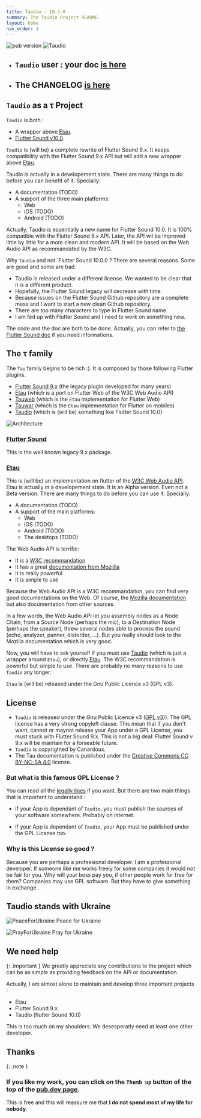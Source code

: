 ```yaml
---
title: Taudio - 10.3.0
summary: The Taudio Project README.
layout: home
nav_order: 1
---
```

![pub version](https://img.shields.io/pub/v/taudio.svg?style=flat-square)
![Taudio](https://taudio.canardoux.xyz/images/Logotype-primary.png)

- ## `Taudio` user : your doc [is here](https://taudio.canardoux.xyz/)
- ## The CHANGELOG [is here](https://taudio.canardoux.xyz/tau/CHANGELOG.html)


## `Taudio` as a τ Project

`Taudio` is both :

- A wrapper above [Etau](https://pub.dev/packages/etau).
- [Flutter Sound v10.0](https://pub.dev/packages/flutter_sound).

`Taudio` is (will be) a complete rewrite of Flutter Sound 9.x. It keeps compatibility with the Flutter Sound 9.x API but will add a new wrapper above [Etau](https://pub.dev/packages/etau).

Taudio is actually in a developement state. There are many things to do before you can benefit of it. Specially:
- A documentation (TODO)
- A support of the three main platforms:
   - Web
   - iOS (TODO)
   - Android (TODO)

Actually, Taudio is essentially a new name for  Flutter Sound 10.0. It is 100% compatible with the Flutter Sound 9.x API. Later, the API wil be improved little by little for a more clean and modern API. It will be based on the Web Audio API as recommandated by the W3C.

Why `Taudio` and not `Flutter Sound 10.0.0 ? There are several reasons. Some are good and some are bad.
- Taudio is released under a different license. We wanted to be clear that it is a different product.
- Hopefully, the Flutter Sound legacy will decrease with time.
- Because issues on the Flutter Sound Github repository are a complete mess and I want to start a new clean Github repository.
- There are too many characters to type in Flutter Sound name.
- I am fed up with Flutter Sound and I need to work on something new.

The code and the doc are both to be done. Actually, you can refer to [the Flutter Sound doc](https://flutter-sound.canardoux.xyz/) if you need informations.

## The τ family

The `Tau` family begins to be rich :). It is composed by those following Flutter plugins.

- [Flutter Sound 9.x](https://flutter-sound.canardoux.xyz/) (the legacy plugin developed for many years)
- [Etau](https://pub.dev/packages/etau) (which is a port on Flutter Web of the W3C Web Audio API)
- [Tauweb](https://pub.dev/packages/tau_web) (which is the `Etau` implementation for Flutter Web)
- [Tauwar](https://pub.dev/packages/tau_war) (which is the `Etau` implementation for Flutter on mobiles)
- [Taudio](https://pub.dev/packages/taudio) (which is (will be) something like Flutter Sound 10.0)

![Architecture](https://taudio.canardoux.xyz/images/tau_architecture.png)

### [Flutter Sound](https://pub.dev/packages/flutter_sound)

This is the well known legacy 9.x package.

### [Etau](https://pub.dev/packages/etau)

This is (will be) an implementation on flutter of the [W3C Web Audio API](https://www.w3.org/TR/webaudio-1.1).
Etau is actually in a developement state. It is an Alpha version. Even not a Beta version. There are many things to do before you can use it. Specially:

- A documentation (TODO)
- A support of the main platforms:
   - Web
   - iOS (TODO)
   - Android (TODO)
   - The desktops (TODO)

The Web Audio API is terrific:

- It is a [W3C recommandation](https://www.w3.org/TR/webaudio-1.1)
- It has a great [documentation from Moziilla](https://developer.mozilla.org/en-US/docs/Web/API/Web_Audio_API)
- It is really powerful
- It is simple to use

Because the Web Audio API is a W3C recommandation, you can find very good documentations on the Web. Of course, the [Mozilla documentation](https://developer.mozilla.org/en-US/docs/Web/API/Web_Audio_API) but also documentation from other sources.

In a few words, the Web Audio API let you assembly nodes as a Node Chain, from a Source Node (perhaps the mic), to a Destination Node (perhaps the speaker), threw several nodes able to process the sound (echo, analyzer, panner, distorder, ...). But you really should look to the Mozilla documentation which is very good.

Now, you will have to ask yourself if you must use [Taudio](https://pub.dev/packages/taudio) (which is just a wrapper around `Etau`), or directly [Etau](https://pub.dev/packages/etau).
The W3C recommandation is powerful but simple to use. There are probably no many reasons to use `Taudio` any longer.

`Etau` is (will be) released under the Gnu Public Licence v3 (GPL v3).

## License

- `Taudio` is released under the Gnu Public Licence v3 ([GPL v3](https://taudio.canardoux.xyz/tau/LICENSE.html))). The GPL license has a very strong copyleft clause. This mean that if you don't want, cannot or maynot release your App under a GPL License, you must stuck with Flutter Sound 9.x. This is not a big deal: Flutter Sound v 9.x will be maintain for a forseable future.
- `Taudio` is copyrighted by Canardoux.
- The Tau documentation is published under the [Creative Commons CC BY-NC-SA 4.0](https://creativecommons.org/licenses/by-nc-sa/4.0/deed.en) license.

### But what is this famous GPL License ?

You can read all the [legally lines](http://localhost:4000/tau/LICENSE.html) if you want. But there are two main things that is important to understand :

- If your App is dependant of `Taudio`, you must publish the sources of your software somewhere. Probably on internet.

- If your App is dependant of `Taudio`, your App must be published under the GPL License too.

### Why is this License so good ?

Because you are perhaps a professional developer. I am a professional developer. If someone like me works freely for some companies it would not be fair for you. Why will your boss pay you, if other people work for free for them? Companies may use GPL software. But they have to give something in exchange.

## Taudio stands with Ukraine

![PeaceForUkraine](https://taudio.canardoux.xyz/images/2-year-old-irish-girl-ukrainian.jpg)
Peace for Ukraine

![PrayForUkraine](https://taudio.canardoux.xyz/images/banner.png)
Pray for Ukraine


## We need help

{: .important }
We greatly appreciate any contributions to the project which can be as simple as providing feedback on the API or documentation.

Actually, I am almost alone to maintain and develop three important projects :
- Etau
- Flutter Sound 9.x
- Taudio (flutter Sound 10.0)

This is too much on my shoulders. We desesperatly need at least one other developer.

## Thanks

{: .note }
### If you like my work, you can click on the `Thumb up` button of the top of the [pub.dev page](https://pub.dev/packages/flutter_sound).
This is free and this will reassure me that **I do not spend most of my life for nobody**.
